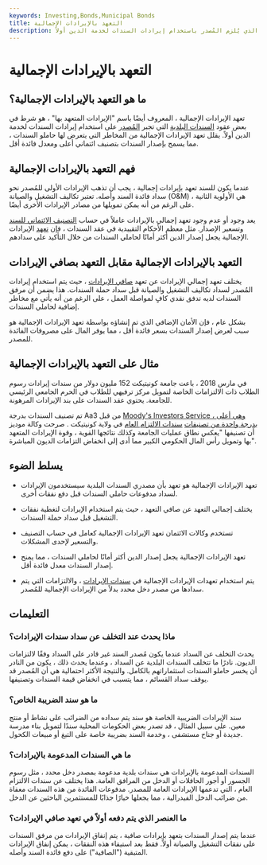 ```yaml
---
keywords: Investing,Bonds,Municipal Bonds
title: التعهد بالإيرادات الإجمالية
description: تعهد الإيرادات الإجمالية هو شرط في عقد السندات البلدية الذي يُلزم المُصدر باستخدام إيرادات السندات لخدمة الدين أولاً.
---
```


# التعهد بالإيرادات الإجمالية
## ما هو التعهد بالإيرادات الإجمالية؟

تعهد الإيرادات الإجمالية ، المعروف أيضًا باسم "الإيرادات المتعهد بها" ، هو شرط في بعض عقود [السندات البلدية](/municipalbond) التي تجبر [المُصدر](/issuer) على استخدام إيرادات السندات لخدمة الدين أولاً. يقلل تعهد الإيرادات الإجمالية من المخاطر التي يتعرض لها حاملو السندات ، مما يسمح بإصدار السندات بتصنيف ائتماني أعلى ومعدل فائدة أقل.

## فهم التعهد بالإيرادات الإجمالية

عندما يكون للسند تعهد بإيرادات إجمالية ، يجب أن تذهب الإيرادات الأولى للمُصدر نحو سداد فائدة السند وأصله. تعتبر تكاليف التشغيل والصيانة (O&M) هي الأولوية الثانية ، على الرغم من أنه يمكن تمويلها من مصادر الإيرادات الأخرى أيضًا.

يعد وجود أو عدم وجود تعهد إجمالي بالإيرادات عاملاً في حساب [التصنيف الائتماني للسند](/creditrating) وتسعير الإصدار. مثل معظم الأحكام التقييدية في عقد السندات ، فإن [تعهد](/indenture) الإيرادات الإجمالية يجعل إصدار الدين أكثر أمانًا لحاملي السندات من خلال التأكيد على سدادهم.

## التعهد بالإيرادات الإجمالية مقابل التعهد بصافي الإيرادات

يختلف تعهد إجمالي الإيرادات عن تعهد [صافي الإيرادات](/netrevenuepledge) ، حيث يتم استخدام إيرادات المُصدر لسداد تكاليف التشغيل والصيانة قبل سداد حملة السندات. هذا يضمن أن مرفق السندات لديه تدفق نقدي كافٍ لمواصلة العمل ، على الرغم من أنه يأتي مع مخاطر إضافية لحاملي السندات.

بشكل عام ، فإن الأمان الإضافي الذي تم إنشاؤه بواسطة تعهد الإيرادات الإجمالية هو سبب لعرض إصدار السندات بسعر فائدة أقل ، مما يوفر المال على مصروفات الفائدة للمصدر.

## مثال على التعهد بالإيرادات الإجمالية

في مارس 2018 ، باعت جامعة كونيتيكت 152 مليون دولار من سندات إيرادات رسوم الطلاب ذات الالتزامات الخاصة لتمويل مركز ترفيهي للطلاب في الحرم الجامعي الرئيسي للجامعة. يحتوي عقد السندات على بند الإيرادات المرهونة.

تم تصنيف السندات بدرجة Aa3 من قبل [Moody's Investors Service ، وهي أعلى بدرجة واحدة من تصنيفات](/moodys) [سندات الالتزام العام](/generalobligationbond) في ولاية كونيتيكت . صرحت وكالة موديز أن تصنيفها "يعكس نطاق عمليات الجامعة وكذلك نتائجها القوية ، وقوة الإيرادات المتعهد بها وتمويل رأس المال الحكومي الكبير مما أدى إلى انخفاض التزامات الديون المباشرة".

## يسلط الضوء

- تعهد الإيرادات الإجمالية هو تعهد بأن مصدري السندات البلدية سيستخدمون الإيرادات لسداد مدفوعات حاملي السندات قبل دفع نفقات أخرى.

- يختلف إجمالي التعهد عن صافي التعهد ، حيث يتم استخدام الإيرادات لتغطية نفقات التشغيل قبل سداد حملة السندات.

- تستخدم وكالات الائتمان تعهد الإيرادات الإجمالية كعامل في حساب التصنيف والتسعير لإحدى المشكلات.

- تعهد الإيرادات الإجمالية يجعل إصدار الدين أكثر أمانًا لحاملي السندات ، مما يمنح إصدار السندات معدل فائدة أقل.

- يتم استخدام تعهدات الإيرادات الإجمالية في [سندات الإيرادات](/revenuebond) ، والالتزامات التي يتم سدادها من مصدر دخل محدد بدلاً من الإيرادات الإجمالية للمُصدر.

## التعليمات

### ماذا يحدث عند التخلف عن سداد سندات الإيرادات؟

يحدث التخلف عن السداد عندما يكون مُصدر السند غير قادر على السداد وفقًا لالتزامات الديون. نادرًا ما تتخلف السندات البلدية عن السداد ، وعندما يحدث ذلك ، يكون من النادر أن يخسر حاملو السندات استثماراتهم بالكامل. والنتيجة الأكثر احتمالية هي أن المُصدر قد يوقف سداد القسائم ، مما يتسبب في انخفاض قيمة السندات وتصنيفها.

### ما هو سند الضريبة الخاص؟

سند الإيرادات الضريبية الخاصة هو سند يتم سداده من الضرائب على نشاط أو منتج معين. على سبيل المثال ، قد تصدر بعض الحكومات المحلية سندًا لتمويل بناء مدرسة جديدة أو جناح مستشفى ، وخدمة السند بضريبة خاصة على التبغ أو مبيعات الكحول.

### ما هي السندات المدعومة بالإيرادات؟

السندات المدعومة بالإيرادات هي سندات بلدية مدعومة بمصدر دخل محدد ، مثل رسوم الجسور أو أجور الحافلات أو الدخل من المرافق العامة. هذا يختلف عن سندات الالتزام العام ، التي تدعمها الإيرادات العامة للمصدر. مدفوعات الفائدة من هذه السندات معفاة من ضرائب الدخل الفيدرالية ، مما يجعلها خيارًا جذابًا للمستثمرين الباحثين عن الدخل.

### ما العنصر الذي يتم دفعه أولاً في تعهد صافي الإيرادات؟

عندما يتم إصدار السندات بتعهد بإيرادات صافية ، يتم إنفاق الإيرادات من مرفق السندات على نفقات التشغيل والصيانة أولاً. فقط بعد استيفاء هذه النفقات ، يمكن إنفاق الإيرادات المتبقية ("الصافية") على دفع فائدة السند وأصله.

